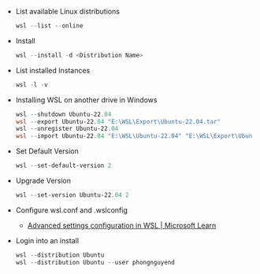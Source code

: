 - List available Linux distributions
  ```ps1
  wsl --list --online
  ```
- Install
  ```ps1
  wsl --install -d <Distribution Name>
  ```
- List installed Instances
  ```ps1
  wsl -l -v
  ```
- Installing WSL on another drive in Windows
  ```ps1
  wsl --shutdown Ubuntu-22.04
  wsl --export Ubuntu-22.04 "E:\WSL\Export\Ubuntu-22.04.tar"
  wsl --unregister Ubuntu-22.04
  wsl --import Ubuntu-22.04 "E:\WSL\Ubuntu-22.04" "E:\WSL\Export\Ubuntu-22.04.tar"
  ```
 
 - Set Default Version
   ```ps1
   wsl --set-default-version 2
   ```
 - Upgrade Version
   ```ps1
   wsl --set-version Ubuntu-22.04 2
   ```
- Configure wsl.conf and .wslconfig
  + [Advanced settings configuration in WSL | Microsoft Learn](https://learn.microsoft.com/en-us/windows/wsl/wsl-config)

- Login into an install
  ```ps1
  wsl --distribution Ubuntu
  wsl --distribution Ubuntu --user phongnguyend
  ```
